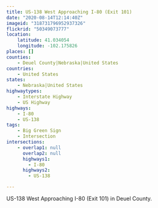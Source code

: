 ```yaml
---
title: US-138 West Approaching I-80 (Exit 101)
date: "2020-08-14T12:14:40Z"
imageid: "318731796952937326"
flickrid: "50349073777"
location:
    latitude: 41.034054
    longitude: -102.175826
places: []
counties:
    - Deuel County|Nebraska|United States
countries:
    - United States
states:
    - Nebraska|United States
highwaytypes:
    - Interstate Highway
    - US Highway
highways:
    - I-80
    - US-138
tags:
    - Big Green Sign
    - Intersection
intersections:
    - overlap1: null
      overlap2: null
      highways1:
        - I-80
      highways2:
        - US-138

---
```

US-138 West Approaching I-80 (Exit 101) in Deuel County.